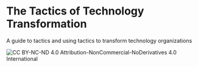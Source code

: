 # The Tactics of Technology Transformation

A guide to tactics and using tactics to transform technology organizations

<img src="images/LICENSE.png" ALT="CC BY-NC-ND 4.0 Attribution-NonCommercial-NoDerivatives 4.0 International">
